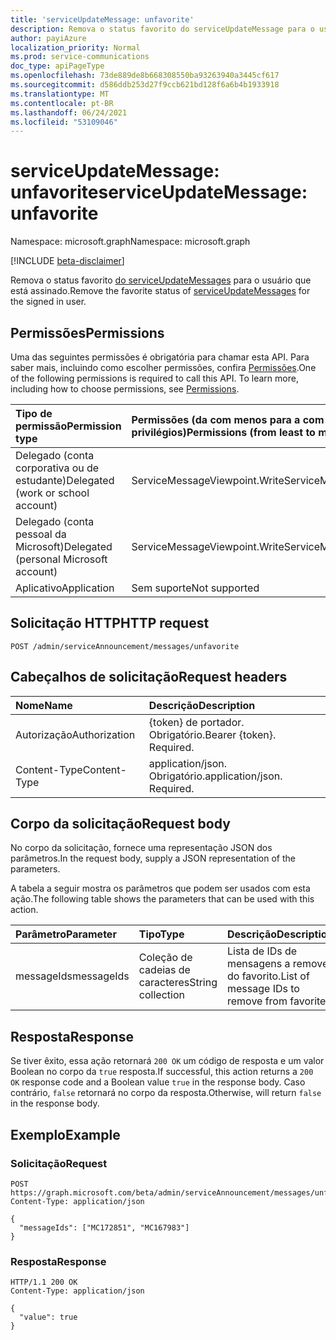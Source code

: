 ```yaml
---
title: 'serviceUpdateMessage: unfavorite'
description: Remova o status favorito do serviceUpdateMessage para o usuário que está assinado.
author: payiAzure
localization_priority: Normal
ms.prod: service-communications
doc_type: apiPageType
ms.openlocfilehash: 73de889de8b668308550ba93263940a3445cf617
ms.sourcegitcommit: d586ddb253d27f9ccb621bd128f6a6b4b1933918
ms.translationtype: MT
ms.contentlocale: pt-BR
ms.lasthandoff: 06/24/2021
ms.locfileid: "53109046"
---
```

# <a name="serviceupdatemessage-unfavorite"></a><span data-ttu-id="a542e-103">serviceUpdateMessage: unfavorite</span><span class="sxs-lookup"><span data-stu-id="a542e-103">serviceUpdateMessage: unfavorite</span></span>
<span data-ttu-id="a542e-104">Namespace: microsoft.graph</span><span class="sxs-lookup"><span data-stu-id="a542e-104">Namespace: microsoft.graph</span></span>

[!INCLUDE [beta-disclaimer](../../includes/beta-disclaimer.md)]

<span data-ttu-id="a542e-105">Remova o status favorito [do serviceUpdateMessages](../resources/serviceupdatemessage.md) para o usuário que está assinado.</span><span class="sxs-lookup"><span data-stu-id="a542e-105">Remove the favorite status of [serviceUpdateMessages](../resources/serviceupdatemessage.md) for the signed in user.</span></span>

## <a name="permissions"></a><span data-ttu-id="a542e-106">Permissões</span><span class="sxs-lookup"><span data-stu-id="a542e-106">Permissions</span></span>
<span data-ttu-id="a542e-p101">Uma das seguintes permissões é obrigatória para chamar esta API. Para saber mais, incluindo como escolher permissões, confira [Permissões](/graph/permissions-reference).</span><span class="sxs-lookup"><span data-stu-id="a542e-p101">One of the following permissions is required to call this API. To learn more, including how to choose permissions, see [Permissions](/graph/permissions-reference).</span></span>

|<span data-ttu-id="a542e-109">Tipo de permissão</span><span class="sxs-lookup"><span data-stu-id="a542e-109">Permission type</span></span>|<span data-ttu-id="a542e-110">Permissões (da com menos para a com mais privilégios)</span><span class="sxs-lookup"><span data-stu-id="a542e-110">Permissions (from least to most privileged)</span></span>|
|:---|:---|
|<span data-ttu-id="a542e-111">Delegado (conta corporativa ou de estudante)</span><span class="sxs-lookup"><span data-stu-id="a542e-111">Delegated (work or school account)</span></span>|<span data-ttu-id="a542e-112">ServiceMessageViewpoint.Write</span><span class="sxs-lookup"><span data-stu-id="a542e-112">ServiceMessageViewpoint.Write</span></span>|
|<span data-ttu-id="a542e-113">Delegado (conta pessoal da Microsoft)</span><span class="sxs-lookup"><span data-stu-id="a542e-113">Delegated (personal Microsoft account)</span></span>|<span data-ttu-id="a542e-114">ServiceMessageViewpoint.Write</span><span class="sxs-lookup"><span data-stu-id="a542e-114">ServiceMessageViewpoint.Write</span></span>|
|<span data-ttu-id="a542e-115">Aplicativo</span><span class="sxs-lookup"><span data-stu-id="a542e-115">Application</span></span>|<span data-ttu-id="a542e-116">Sem suporte</span><span class="sxs-lookup"><span data-stu-id="a542e-116">Not supported</span></span>|

## <a name="http-request"></a><span data-ttu-id="a542e-117">Solicitação HTTP</span><span class="sxs-lookup"><span data-stu-id="a542e-117">HTTP request</span></span>

<!-- {
  "blockType": "ignored"
}
-->
``` http
POST /admin/serviceAnnouncement/messages/unfavorite
```

## <a name="request-headers"></a><span data-ttu-id="a542e-118">Cabeçalhos de solicitação</span><span class="sxs-lookup"><span data-stu-id="a542e-118">Request headers</span></span>
|<span data-ttu-id="a542e-119">Nome</span><span class="sxs-lookup"><span data-stu-id="a542e-119">Name</span></span>|<span data-ttu-id="a542e-120">Descrição</span><span class="sxs-lookup"><span data-stu-id="a542e-120">Description</span></span>|
|:---|:---|
|<span data-ttu-id="a542e-121">Autorização</span><span class="sxs-lookup"><span data-stu-id="a542e-121">Authorization</span></span>|<span data-ttu-id="a542e-p102">{token} de portador. Obrigatório.</span><span class="sxs-lookup"><span data-stu-id="a542e-p102">Bearer {token}. Required.</span></span>|
|<span data-ttu-id="a542e-124">Content-Type</span><span class="sxs-lookup"><span data-stu-id="a542e-124">Content-Type</span></span>|<span data-ttu-id="a542e-p103">application/json. Obrigatório.</span><span class="sxs-lookup"><span data-stu-id="a542e-p103">application/json. Required.</span></span>|

## <a name="request-body"></a><span data-ttu-id="a542e-127">Corpo da solicitação</span><span class="sxs-lookup"><span data-stu-id="a542e-127">Request body</span></span>
<span data-ttu-id="a542e-128">No corpo da solicitação, fornece uma representação JSON dos parâmetros.</span><span class="sxs-lookup"><span data-stu-id="a542e-128">In the request body, supply a JSON representation of the parameters.</span></span>

<span data-ttu-id="a542e-129">A tabela a seguir mostra os parâmetros que podem ser usados com esta ação.</span><span class="sxs-lookup"><span data-stu-id="a542e-129">The following table shows the parameters that can be used with this action.</span></span>

|<span data-ttu-id="a542e-130">Parâmetro</span><span class="sxs-lookup"><span data-stu-id="a542e-130">Parameter</span></span>|<span data-ttu-id="a542e-131">Tipo</span><span class="sxs-lookup"><span data-stu-id="a542e-131">Type</span></span>|<span data-ttu-id="a542e-132">Descrição</span><span class="sxs-lookup"><span data-stu-id="a542e-132">Description</span></span>|
|:---|:---|:---|
|<span data-ttu-id="a542e-133">messageIds</span><span class="sxs-lookup"><span data-stu-id="a542e-133">messageIds</span></span>|<span data-ttu-id="a542e-134">Coleção de cadeias de caracteres</span><span class="sxs-lookup"><span data-stu-id="a542e-134">String collection</span></span>|<span data-ttu-id="a542e-135">Lista de IDs de mensagens a remover do favorito.</span><span class="sxs-lookup"><span data-stu-id="a542e-135">List of message IDs to remove from favorite.</span></span>|

## <a name="response"></a><span data-ttu-id="a542e-136">Resposta</span><span class="sxs-lookup"><span data-stu-id="a542e-136">Response</span></span>

<span data-ttu-id="a542e-137">Se tiver êxito, essa ação retornará `200 OK` um código de resposta e um valor Boolean no corpo da `true` resposta.</span><span class="sxs-lookup"><span data-stu-id="a542e-137">If successful, this action returns a `200 OK` response code and a Boolean value `true` in the response body.</span></span> <span data-ttu-id="a542e-138">Caso contrário, `false` retornará no corpo da resposta.</span><span class="sxs-lookup"><span data-stu-id="a542e-138">Otherwise, will return `false` in the response body.</span></span>

## <a name="example"></a><span data-ttu-id="a542e-139">Exemplo</span><span class="sxs-lookup"><span data-stu-id="a542e-139">Example</span></span>

### <a name="request"></a><span data-ttu-id="a542e-140">Solicitação</span><span class="sxs-lookup"><span data-stu-id="a542e-140">Request</span></span>
<!-- {
  "blockType": "request",
  "name": "serviceupdatemessage_unfavorite"
}
-->
``` http
POST https://graph.microsoft.com/beta/admin/serviceAnnouncement/messages/unfavorite
Content-Type: application/json

{
  "messageIds": ["MC172851", "MC167983"]
}
```

### <a name="response"></a><span data-ttu-id="a542e-141">Resposta</span><span class="sxs-lookup"><span data-stu-id="a542e-141">Response</span></span>
<!-- {
  "blockType": "response",
  "truncated": true,
  "@odata.type": "string"
}
-->
``` http
HTTP/1.1 200 OK
Content-Type: application/json

{
  "value": true
}
```